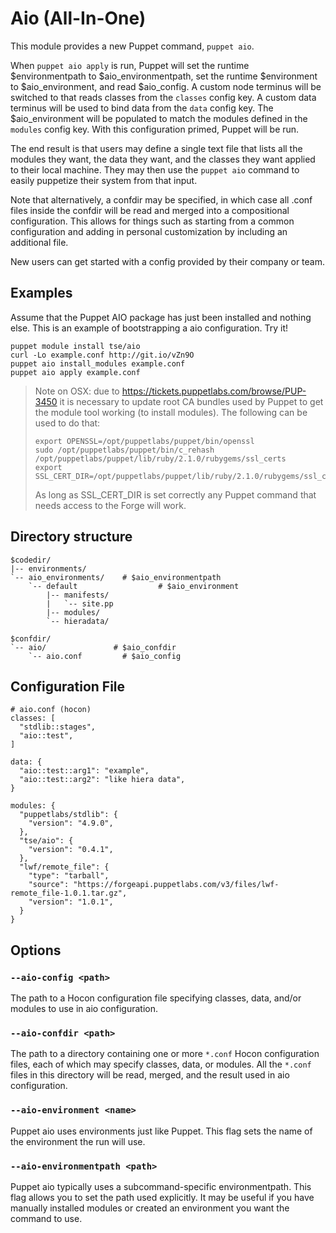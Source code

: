 # Aio (All-In-One) #

This module provides a new Puppet command, `puppet aio`.

When `puppet aio apply` is run, Puppet will set the runtime
$environmentpath to $aio_environmentpath, set the runtime $environment
to $aio_environment, and read $aio_config. A custom node
terminus will be switched to that reads classes from the `classes` config key.
A custom data terminus will be used to bind data from the `data` config key.
The $aio_environment will be populated to match the modules defined in
the `modules` config key. With this configuration primed, Puppet will be run.

The end result is that users may define a single text file that lists all the
modules they want, the data they want, and the classes they want applied to
their local machine. They may then use the `puppet aio` command to
easily puppetize their system from that input.

Note that alternatively, a confdir may be specified, in which case all .conf
files inside the confdir will be read and merged into a compositional
configuration. This allows for things such as starting from a common
configuration and adding in personal customization by including an additional
file.

New users can get started with a config provided by their company or team.

## Examples ##

Assume that the Puppet AIO package has just been installed and nothing else.
This is an example of bootstrapping a aio configuration. Try it!

    puppet module install tse/aio
    curl -Lo example.conf http://git.io/vZn9O
    puppet aio install_modules example.conf
    puppet aio apply example.conf

> Note on OSX: due to https://tickets.puppetlabs.com/browse/PUP-3450 it is
> necessary to update root CA bundles used by Puppet to get the module tool
> working (to install modules). The following can be used to do that:
>
>     export OPENSSL=/opt/puppetlabs/puppet/bin/openssl
>     sudo /opt/puppetlabs/puppet/bin/c_rehash /opt/puppetlabs/puppet/lib/ruby/2.1.0/rubygems/ssl_certs
>     export SSL_CERT_DIR=/opt/puppetlabs/puppet/lib/ruby/2.1.0/rubygems/ssl_certs
>
> As long as SSL_CERT_DIR is set correctly any Puppet command that needs access to the
> Forge will work.

## Directory structure ##

    $codedir/
    |-- environments/
    `-- aio_environments/    # $aio_environmentpath
        `-- default                  # $aio_environment
            |-- manifests/
            |   `-- site.pp
            |-- modules/
            `-- hieradata/

    $confdir/
    `-- aio/               # $aio_confdir
        `-- aio.conf         # $aio_config

## Configuration File ##

    # aio.conf (hocon)
    classes: [
      "stdlib::stages",
      "aio::test",
    ]

    data: {
      "aio::test::arg1": "example",
      "aio::test::arg2": "like hiera data",
    }

    modules: {
      "puppetlabs/stdlib": {
        "version": "4.9.0",
      },
      "tse/aio": {
        "version": "0.4.1",
      },
      "lwf/remote_file": {
        "type": "tarball",
        "source": "https://forgeapi.puppetlabs.com/v3/files/lwf-remote_file-1.0.1.tar.gz",
        "version": "1.0.1",
      }
    }

## Options ##

### `--aio-config <path>` ###

The path to a Hocon configuration file specifying classes, data, and/or modules
to use in aio configuration.

### `--aio-confdir <path>` ###

The path to a directory containing one or more `*.conf` Hocon configuration
files, each of which may specify classes, data, or modules. All the `*.conf`
files in this directory will be read, merged, and the result used in aio
configuration.

### `--aio-environment <name>` ###

Puppet aio uses environments just like Puppet. This flag sets the name of
the environment the run will use.

### `--aio-environmentpath <path>` ###

Puppet aio typically uses a subcommand-specific environmentpath. This
flag allows you to set the path used explicitly. It may be useful if you have
manually installed modules or created an environment you want the command to
use.
